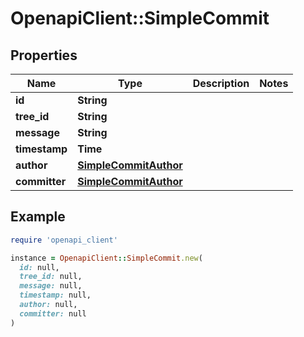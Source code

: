 # OpenapiClient::SimpleCommit

## Properties

| Name | Type | Description | Notes |
| ---- | ---- | ----------- | ----- |
| **id** | **String** |  |  |
| **tree_id** | **String** |  |  |
| **message** | **String** |  |  |
| **timestamp** | **Time** |  |  |
| **author** | [**SimpleCommitAuthor**](SimpleCommitAuthor.md) |  |  |
| **committer** | [**SimpleCommitAuthor**](SimpleCommitAuthor.md) |  |  |

## Example

```ruby
require 'openapi_client'

instance = OpenapiClient::SimpleCommit.new(
  id: null,
  tree_id: null,
  message: null,
  timestamp: null,
  author: null,
  committer: null
)
```

